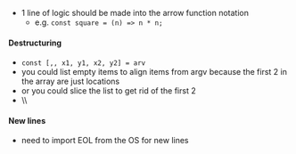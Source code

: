 - 1 line of logic should be made into the arrow function notation
	- e.g. `const square = (n) => n * n;`

#### Destructuring
- `const [,, x1, y1, x2, y2] = arv`
- you could list empty items to align items from argv because the first 2 in the array are just locations
- or you could slice the list to get rid of the first 2
- \\\

#### New lines
-  need to import EOL from the OS for new lines 
